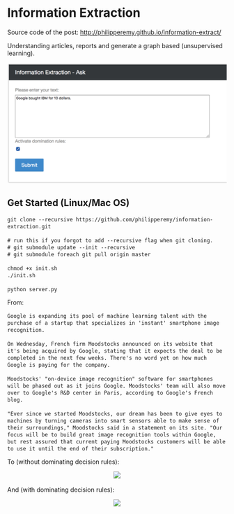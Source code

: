 # Information Extraction

Source code of the post: http://philipperemy.github.io/information-extract/

Understanding articles, reports and generate a graph based (unsupervised learning).


<p align="center">
  <img src="static/img_1.png">
</p>

## Get Started (Linux/Mac OS)

```
git clone --recursive https://github.com/philipperemy/information-extraction.git

# run this if you forgot to add --recursive flag when git cloning.
# git submodule update --init --recursive
# git submodule foreach git pull origin master

chmod +x init.sh
./init.sh

python server.py
```

From:

```
Google is expanding its pool of machine learning talent with the purchase of a startup that specializes in 'instant' smartphone image recognition.

On Wednesday, French firm Moodstocks announced on its website that it's being acquired by Google, stating that it expects the deal to be completed in the next few weeks. There's no word yet on how much Google is paying for the company.

Moodstocks' "on-device image recognition" software for smartphones will be phased out as it joins Google. Moodstocks' team will also move over to Google's R&D center in Paris, according to Google's French blog. 

"Ever since we started Moodstocks, our dream has been to give eyes to machines by turning cameras into smart sensors able to make sense of their surroundings," Moodstocks said in a statement on its site. "Our focus will be to build great image recognition tools within Google, but rest assured that current paying Moodstocks customers will be able to use it until the end of their subscription."
```

To (without dominating decision rules):

<p align="center">
  <img src="http://philipperemy.github.io/information-extract/hello2.png">
</p>

And (with dominating decision rules):

<p align="center">
  <img src="http://philipperemy.github.io/information-extract/hello.png">
</p>



